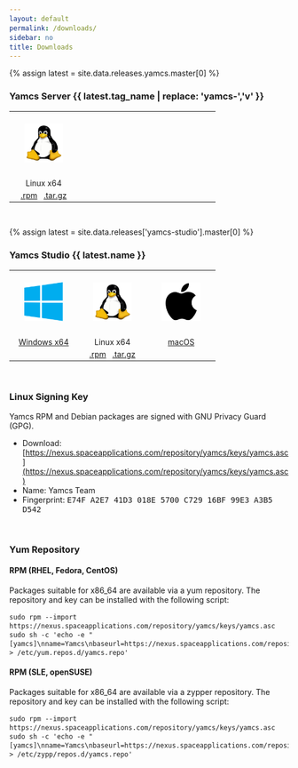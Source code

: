 ```yaml
---
layout: default
permalink: /downloads/
sidebar: no
title: Downloads
---
```


<!--
Yamcs open-source software is available via different package formats. Visit the appropriate product pages for installation instructions:

* [Yamcs Server](/docs/server/)
* [Yamcs Studio](/docs/studio/)
-->

{% assign latest = site.data.releases.yamcs.master[0] %}
### Yamcs Server {{ latest.tag_name | replace: 'yamcs-','v' }}

<table style="width: 100%;">
    <tr>
        <td style="width: 33.33%; text-align: center">
            <img src="/assets/tux.png" style="width: 70px; height: 70px; padding: 20px">
        </td>
        <td style="width: 33.33%"></td>
        <td style="width: 33.33%"></td>
    </tr>
    <tr>
        <td style="width: 33.33%; text-align: center">Linux x64</td>
        <td style="width: 33.33%"></td>
        <td style="width: 33.33%"></td>
    </tr>
    <tr>
        <td style="text-align: center">
            <a href="{{ latest.rpm.url }}">.rpm</a>&nbsp;&nbsp;
            <a href="{{ latest.tgz.url }}">.tar.gz</a>
        </td>
        <td></td>
        <td></td>
    </tr>
</table>

<p>&nbsp;</p>

{% assign latest = site.data.releases['yamcs-studio'].master[0] %}
### Yamcs Studio {{ latest.name }}

<table style="width: 100%;">
    <tr>
        <td style="text-align: center">
            <img src="/assets/windows.png" style="width: 70px; height: 70px; padding: 20px">
        </td>
        <td style="text-align: center">
            <img src="/assets/tux.png" style="width: 70px; height: 70px; padding: 20px">
        </td>
        <td style="text-align: center">
            <img src="/assets/apple.png" style="width: 70px; height: 70px; padding: 20px">
        </td>
    </tr>
    <tr>
        <td style="text-align: center"><a href="{{ latest.windows.url }}">Windows x64</a></td>
        <td style="text-align: center">Linux x64</td>
        <td style="text-align: center"><a href="{{ latest.macos.url }}">macOS</a></td>
    </tr>
    <tr>
        <td></td>
        <td style="text-align: center">
            <a href="https://nexus.spaceapplications.com/repository/yamcs/rpm/stable/x86_64/yamcs-studio-1.2.0-1.x86_64.rpm">.rpm</a>&nbsp;&nbsp;
            <a href="{{ latest.linux.url }}">.tar.gz</a>
        </td>
        <td></td>
    </tr>
</table>

<p>&nbsp;</p>

### Linux Signing Key

Yamcs RPM and Debian packages are signed with GNU Privacy Guard (GPG).

* Download: [https://nexus.spaceapplications.com/repository/yamcs/keys/yamcs.asc](https://nexus.spaceapplications.com/repository/yamcs/keys/yamcs.asc)
* Name: Yamcs Team
* Fingerprint: <tt>E74F A2E7 41D3 018E 5700  C729 16BF 99E3 A3B5 D542</tt>

<p>&nbsp;</p>

### Yum Repository

#### RPM (RHEL, Fedora, CentOS)

Packages suitable for x86_64 are available via a yum repository. The repository and key can be installed with the following script:

```shell
sudo rpm --import https://nexus.spaceapplications.com/repository/yamcs/keys/yamcs.asc
sudo sh -c 'echo -e "[yamcs]\nname=Yamcs\nbaseurl=https://nexus.spaceapplications.com/repository/yamcs/rpm/stable/x86_64\nenabled=1\ngpgcheck=1\ngpgkey=https://nexus.spaceapplications.com/repository/yamcs/keys/yamcs.asc" > /etc/yum.repos.d/yamcs.repo'
```

#### RPM (SLE, openSUSE)

Packages suitable for x86_64 are available via a zypper repository. The repository and key can be installed with the following script:

```shell
sudo rpm --import https://nexus.spaceapplications.com/repository/yamcs/keys/yamcs.asc
sudo sh -c 'echo -e "[yamcs]\nname=Yamcs\nbaseurl=https://nexus.spaceapplications.com/repository/yamcs/rpm/stable/x86_64\nenabled=1\ngpgcheck=1\ngpgkey=https://nexus.spaceapplications.com/repository/yamcs/keys/yamcs.asc" > /etc/zypp/repos.d/yamcs.repo'
```
